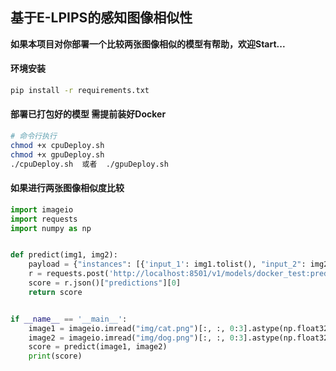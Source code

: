 ## 基于E-LPIPS的感知图像相似性

**如果本项目对你部署一个比较两张图像相似的模型有帮助，欢迎Start...**

#### 环境安装

```bash
pip install -r requirements.txt
```

#### 部署已打包好的模型 需提前装好Docker

```bash
# 命令行执行
chmod +x cpuDeploy.sh
chmod +x gpuDeploy.sh
./cpuDeploy.sh  或者  ./gpuDeploy.sh
```

#### 如果进行两张图像相似度比较

```python
import imageio
import requests
import numpy as np


def predict(img1, img2):
    payload = {"instances": [{'input_1': img1.tolist(), "input_2": img2.tolist()}]}
    r = requests.post('http://localhost:8501/v1/models/docker_test:predict', json=payload)
    score = r.json()["predictions"][0]
    return score


if __name__ == '__main__':
    image1 = imageio.imread("img/cat.png")[:, :, 0:3].astype(np.float32) / 255.0
    image2 = imageio.imread("img/dog.png")[:, :, 0:3].astype(np.float32) / 255.0
    score = predict(image1, image2)
    print(score)
```

